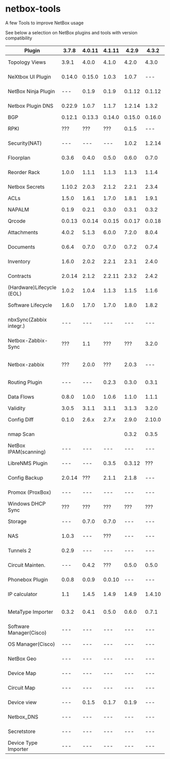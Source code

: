 # netbox-tools
A few Tools to improve NetBox usage

See below a selection on NetBox plugins and tools with version compatibility

|Plugin                   |3.7.8 |4.0.11|4.1.11|4.2.9 |4.3.2 |4.4.2  |Status       |Pip Package                   |configuration.py         |URL                                                             |
|-------------------------|------|------|------|------|------|-------|-------------|------------------------------|-------------------------|----------------------------------------------------------------|
|Topology Views           |3.9.1 |4.0.0 |4.1.0 |4.2.0 |4.3.0 |4.3.0  |Active       |netbox-topology-views         |netbox_topology_views    |[Topology Views](https://github.com/netbox-community/netbox-topology-views)|
|NeXtbox UI Plugin        |0.14.0|0.15.0|1.0.3 |1.0.7 |---   |------ |Active       |nextbox-ui-plugin             |nextbox_ui_plugin        |[NeXtbox UI](https://github.com/iDebugAll/nextbox-ui-plugin)|
|NetBox Ninja Plugin      |---   |0.1.9 |0.1.9 |0.1.12|0.1.12|???    |Active       |netbox-ninja-plugin           |netbox_ninja_plugin      |[Ninja plugin](https://github.com/rautanen-io/netbox-ninja-plugin)|
|Netbox Plugin DNS        |0.22.9|1.0.7 |1.1.7 |1.2.14|1.3.2 |1.4.2  |Active       |netbox-plugin-dns             |netbox_dns               |[Plugin DNS](https://github.com/peteeckel/netbox-plugin-dns)|
|BGP                      |0.12.1|0.13.3|0.14.0|0.15.0|0.16.0|0.17.0 |Active       |netbox-bgp                    |netbox_bgp               |[Plugin BGP](https://github.com/netbox-community/netbox-bgp)|
|RPKI                     |???   |???   |???   |0.1.5 |---   |------ |???          |netbox-rpki                   |netbox_rpki              |[Plugin RPKI](https://github.com/menckend/netbox_rpki)|
|Security(NAT)            |---   |---   |---   |1.0.2 |1.2.14|1.3.0  |Active       |netbox-security               |netbox_security          |[NetBox Security](https://github.com/andy-shady-org/netbox-security)|
|Floorplan                |0.3.6 |0.4.0 |0.5.0 |0.6.0 |0.7.0 |0.8.0  |Active       |netbox-floorplan-plugin       |netbox_floorplan         |[Floorplan](https://github.com/netbox-community/netbox-floorplan-plugin)|
|Reorder Rack             |1.0.0 |1.1.1 |1.1.3 |1.1.3 |1.1.4 |------ |Active       |netbox-reorder-rack           |netbox_reorder_rack      |[Reorder Rack](https://github.com/netbox-community/netbox-reorder-rack))|
|Netbox Secrets           |1.10.2|2.0.3 |2.1.2 |2.2.1 |2.3.4 |------ |Active       |netbox-secrets                |netbox_secrets           |[NetBox Secrets](https://github.com/Onemind-Services-LLC/netbox-secrets)|
|ACLs                     |1.5.0 |1.6.1 |1.7.0 |1.8.1 |1.9.1 |1.9.1  |Active       |netbox-acls                   |netbox_acls              |[ACLs](https://github.com/ryanmerolle/netbox-acls)|
|NAPALM                   |0.1.9 |0.2.1 |0.3.0 |0.3.1 |0.3.2 |0.3.3  |Active       |netbox-napalm-plugin          |netbox_napalm_plugin     |[NAPALM Plugin](https://github.com/netbox-community/netbox-napalm)|
|Qrcode                   |0.0.13|0.0.14|0.0.15|0.0.17|0.0.18|0.0.19 |Active       |netbox-qrcode                 |netbox_qrcode            |[QR code](https://github.com/netbox-community/netbox-qrcode)|
|Attachments              |4.0.2 |5.1.3 |6.0.0 |7.2.0 |8.0.4 |9.0.0  |Active       |netbox-attachments            |netbox_attachment        |[NetBox Attachments](https://github.com/Kani999/netbox-attachments)|
|Documents                |0.6.4 |0.7.0 |0.7.0 |0.7.2 |0.7.4 |0.7.4  |Active       |netbox-documents              |netbox_documents         |[Documents Plugin](https://github.com/jasonyates/netbox-documents)|
|Inventory                |1.6.0 |2.0.2 |2.2.1 |2.3.1 |2.4.0 |2.4.0  |Active       |netbox-inventory              |netbox_inventory         |[Inventory Plugin](https://github.com/ArnesSI/netbox-inventory)|
|Contracts                |2.0.14|2.1.2 |2.2.11|2.3.2 |2.4.2 |------ |Active       |netbox-contract               |netbox_contract          |[Contract](https://github.com/mlebreuil/netbox-contract)|
|(Hardware)Lifecycle (EOL)|1.0.2 |1.0.4 |1.1.3 |1.1.5 |1.1.6 |  ???  |Active       |netbox-lifecycle              |netbox_lifecycle         |[Lifecycle](https://github.com/DanSheps/netbox-lifecycle/releases)|
|Software Lifecycle       |1.6.0 |1.7.0 |1.7.0 |1.8.0 |1.8.2 |------ |Active       |netbox-slm                    |netbox_slm               |[Software Lifecycle](https://github.com/ICTU/netbox_slm)|
|nbxSync(Zabbix integr.)  |---   |---   |---   |---   |---   |1.0.0  |Active       |nbxsync                       |nbxsync                  |[nbxSync Zabbix integration](https://github.com/OpensourceICTSolutions/nbxsync)|
|Netbox-Zabbix-Sync       |???   |1.1   |???   |???   |3.2.0 |  ???  |---          |---                           |---                      |[Script NetBox Zabbix Sync](https://github.com/TheNetworkGuy/netbox-zabbix-sync)|
|Netbox-zabbix            |???   |2.0.0 |???   |2.0.3 |---   |------ |---          |netbox-zabbix                 |                         |[Plugin NetBox Zabbix](https://github.com/DanSheps/netbox-zabbix)|
|Routing Plugin           |---   |---   |0.2.3 |0.3.0 |0.3.1 |------ |Active       |netbox-routing                |                         |[Routing Plugin](https://github.com/DanSheps/netbox-routing)|
|Data Flows               |0.8.0 |1.0.0 |1.0.6 |1.1.0 |1.1.1 |1.4.0  |Active       |netbox-data-flows             |netbox_data_flows        |[Data Flows](https://github.com/Alef-Burzmali/netbox-data-flows)|
|Validity                 |3.0.5 |3.1.1 |3.1.1 |3.1.3 |3.2.0 |3.3.1  |Active       |netbox-validity               |validity                 |[Validity](https://github.com/amyasnikov/validity)|
|Config Diff              |0.1.0 |2.6.x |2.7.x |2.9.0 |2.10.0|2.11.0 |Active       |netbox-config-diff            |netbox_config_diff       |[Config Diff](https://github.com/miaow2/netbox-config-diff)|
|nmap Scan                |      |      |      |0.3.2 |0.3.5 |------ |Active       |---                           |---                      |[NetBox nmap Scan](https://github.com/LoH-lu/netbox-nmap-scan)|
|NetBox IPAM(scanning)    |---   |---   |---   |---   |---   |------ |---          |---                           |---                      |[Netbox-IPAM](https://github.com/hrleinonen/netbox-ipam)|
|LibreNMS Plugin          |---   |---   |0.3.5 |0.3.12|???   |------ |Active       |netbox-librenms-plugin        |netbox_librenms_plugin   |[LibreNMS Plugin](https://github.com/bonzo81/netbox-librenms-plugin)|
|Config Backup            |2.0.14|???   |2.1.1 |2.1.8 |---   |------ |Active       |netbox-config-backup          |netbox_config_backup     |[Config Backup](https://github.com/DanSheps/netbox-config-backup)|
|Promox (ProxBox)         |---   |---   |---   |---   |---   |------ |---          |netbox-proxbox                |netbox_proxbox           |[ProxBox](https://github.com/netdevopsbr/netbox-proxbox)|
|Windows DHCP Sync        |???   |???   |???   |???   |???   |------ |???          |---                           |---                      |[Win DHCP](https://github.com/scsitteam/netbox-windhcp)|
|Storage                  |---   |0.7.0 |0.7.0 |---   |---   |------ |???          |netbox-storage-plugin         |netbox_storage           |[Storage](https://github.com/viroge/netbox-storage)|
|NAS                      |1.0.3 |---   |???   |---   |---   |------ |???          |netbox-nas                    |netbox_nas               |[NAS](https://github.com/wutcat/netbox-nas)|
|Tunnels 2                |0.2.9 |---   |---   |---   |---   |------ |Discontinued |netbox-tunnels2               |netbox_tunnels2          |[Tunnels 2](https://github.com/robertlynch3/netbox-tunnels2?tab=readme-ov-file)|
|Circuit Mainten.         |---   |0.4.2 |???   |0.5.0 |0.5.0 |0.6.0  |???          |netbox-circuitmaintenance     |netbox_circuitmaintenance|[Circuit Maintenance](https://github.com/jasonyates/netbox-circuitmaintenance)|
|Phonebox Plugin          |0.0.8 |0.0.9 |0.0.10|---   |---   |------ |---          |phonebox-plugin               |phonebox_plugin          |[Phonebox](https://github.com/iDebugAll/phonebox_plugin)|
|IP calculator            |1.1   |1.4.5 |1.4.9 |1.4.9 |1.4.10|------ |Active       |netbox-ipcalculator           |netbox_ipcalculator      |[IP calculator](https://github.com/PieterL75/netbox_ipcalculator)|
|MetaType Importer        |0.3.2 |0.4.1 |0.5.0 |0.6.0 |0.7.1 |------ |Active       |netbox-metatype-importer      |netbox_metatype_importer |[Metatype Importer](https://github.com/Onemind-Services-LLC/netbox-metatype-importer)|
|Software Manager(Cisco)  |---   |---   |---   |---   |---   |------ |---          |netbox-plugin-software-manager|software_manager         |[Software manager](https://github.com/alsigna/netbox-software-manager)|
|OS Manager(Cisco)        |---   |---   |---   |---   |---   |------ |---          |netbox-os-manager             |???                      |[OS manager](https://github.com/jonasnieberle/netbox-os-manager)|
|NetBox Geo               |---   |---   |---   |---   |---   |------ |---          |---                           |geo                      |[NetBox Geo](https://github.com/wholesailnetworks/netbox-geo)|
|Device Map               |---   |---   |---   |---   |---   |------ |Indeterminado|netbox-plugin-device-map      |netbox_device_map        |[Device Map](https://github.com/drygdryg/netbox-plugin-device-map)|
|Circuit Map              |---   |---   |---   |---   |---   |------ |Indeterminado|netbox-plugin-circuit-map     |netbox_circuit_map       |[Circuit Map](https://github.com/pv2b/netbox-plugin-circuit-map)|
|Device view              |---   |0.1.5 |0.1.7 |0.1.9 |---   |------ |Indeterminado|netbox-device-view            |netbox_device_view       |[Device View](https://github.com/peterbaumert/netbox-device-view)|
|Netbox_DNS               |---   |---   |---   |---   |---   |------ |Discontinued |netbox-dns                    |netbox_dns               |[DNS(archive)](https://github.com/auroraresearchlab/netbox-dns)|
|Secretstore              |---   |---   |---   |---   |---   |------ |Discontinued |netbox-secretstore            |netbox_secretstore       |[Secretstore](https://github.com/DanSheps/netbox-secretstore)|
|Device Type Importer     |---   |---   |---   |---   |---   |------ |Discontinued |---                           |---                      |[Device type import](https://github.com/k01ek/netbox-devicetype-importer)|
